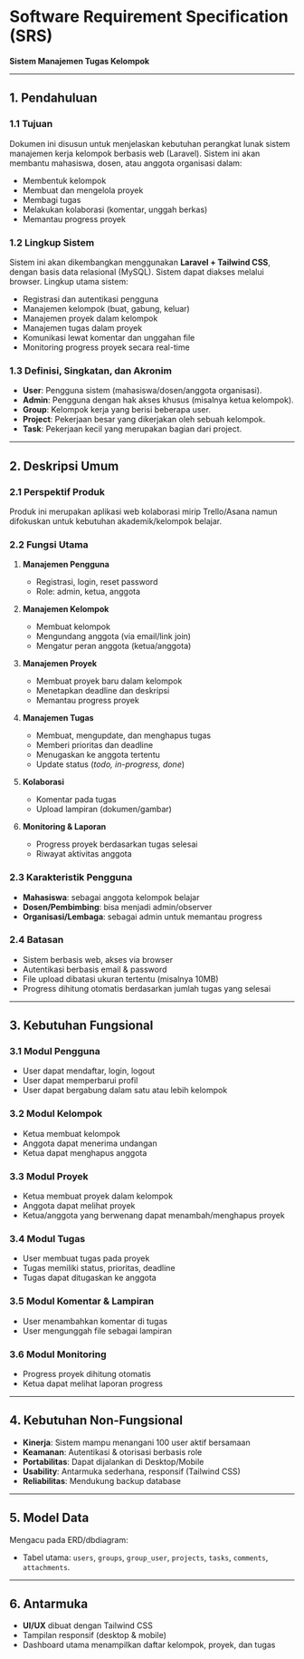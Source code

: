 # Software Requirement Specification (SRS)

**Sistem Manajemen Tugas Kelompok**

---

## 1. Pendahuluan

### 1.1 Tujuan

Dokumen ini disusun untuk menjelaskan kebutuhan perangkat lunak sistem manajemen kerja kelompok berbasis web (Laravel). Sistem ini akan membantu mahasiswa, dosen, atau anggota organisasi dalam:

* Membentuk kelompok
* Membuat dan mengelola proyek
* Membagi tugas
* Melakukan kolaborasi (komentar, unggah berkas)
* Memantau progress proyek

### 1.2 Lingkup Sistem

Sistem ini akan dikembangkan menggunakan **Laravel + Tailwind CSS**, dengan basis data relasional (MySQL). Sistem dapat diakses melalui browser.
Lingkup utama sistem:

* Registrasi dan autentikasi pengguna
* Manajemen kelompok (buat, gabung, keluar)
* Manajemen proyek dalam kelompok
* Manajemen tugas dalam proyek
* Komunikasi lewat komentar dan unggahan file
* Monitoring progress proyek secara real-time

### 1.3 Definisi, Singkatan, dan Akronim

* **User**: Pengguna sistem (mahasiswa/dosen/anggota organisasi).
* **Admin**: Pengguna dengan hak akses khusus (misalnya ketua kelompok).
* **Group**: Kelompok kerja yang berisi beberapa user.
* **Project**: Pekerjaan besar yang dikerjakan oleh sebuah kelompok.
* **Task**: Pekerjaan kecil yang merupakan bagian dari project.

---

## 2. Deskripsi Umum

### 2.1 Perspektif Produk

Produk ini merupakan aplikasi web kolaborasi mirip Trello/Asana namun difokuskan untuk kebutuhan akademik/kelompok belajar.

### 2.2 Fungsi Utama

1. **Manajemen Pengguna**

   * Registrasi, login, reset password
   * Role: admin, ketua, anggota
2. **Manajemen Kelompok**

   * Membuat kelompok
   * Mengundang anggota (via email/link join)
   * Mengatur peran anggota (ketua/anggota)
3. **Manajemen Proyek**

   * Membuat proyek baru dalam kelompok
   * Menetapkan deadline dan deskripsi
   * Memantau progress proyek
4. **Manajemen Tugas**

   * Membuat, mengupdate, dan menghapus tugas
   * Memberi prioritas dan deadline
   * Menugaskan ke anggota tertentu
   * Update status (*todo, in-progress, done*)
5. **Kolaborasi**

   * Komentar pada tugas
   * Upload lampiran (dokumen/gambar)
6. **Monitoring & Laporan**

   * Progress proyek berdasarkan tugas selesai
   * Riwayat aktivitas anggota

### 2.3 Karakteristik Pengguna

* **Mahasiswa**: sebagai anggota kelompok belajar
* **Dosen/Pembimbing**: bisa menjadi admin/observer
* **Organisasi/Lembaga**: sebagai admin untuk memantau progress

### 2.4 Batasan

* Sistem berbasis web, akses via browser
* Autentikasi berbasis email & password
* File upload dibatasi ukuran tertentu (misalnya 10MB)
* Progress dihitung otomatis berdasarkan jumlah tugas yang selesai

---

## 3. Kebutuhan Fungsional

### 3.1 Modul Pengguna

* User dapat mendaftar, login, logout
* User dapat memperbarui profil
* User dapat bergabung dalam satu atau lebih kelompok

### 3.2 Modul Kelompok

* Ketua membuat kelompok
* Anggota dapat menerima undangan
* Ketua dapat menghapus anggota

### 3.3 Modul Proyek

* Ketua membuat proyek dalam kelompok
* Anggota dapat melihat proyek
* Ketua/anggota yang berwenang dapat menambah/menghapus proyek

### 3.4 Modul Tugas

* User membuat tugas pada proyek
* Tugas memiliki status, prioritas, deadline
* Tugas dapat ditugaskan ke anggota

### 3.5 Modul Komentar & Lampiran

* User menambahkan komentar di tugas
* User mengunggah file sebagai lampiran

### 3.6 Modul Monitoring

* Progress proyek dihitung otomatis
* Ketua dapat melihat laporan progress

---

## 4. Kebutuhan Non-Fungsional

* **Kinerja**: Sistem mampu menangani 100 user aktif bersamaan
* **Keamanan**: Autentikasi & otorisasi berbasis role
* **Portabilitas**: Dapat dijalankan di Desktop/Mobile
* **Usability**: Antarmuka sederhana, responsif (Tailwind CSS)
* **Reliabilitas**: Mendukung backup database

---

## 5. Model Data

Mengacu pada ERD/dbdiagram:

* Tabel utama: `users`, `groups`, `group_user`, `projects`, `tasks`, `comments`, `attachments`.

---

## 6. Antarmuka

* **UI/UX** dibuat dengan Tailwind CSS
* Tampilan responsif (desktop & mobile)
* Dashboard utama menampilkan daftar kelompok, proyek, dan tugas


